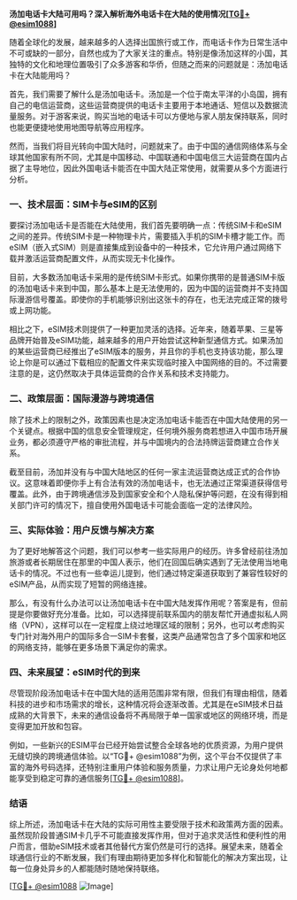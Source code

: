 **汤加电话卡大陆可用吗？深入解析海外电话卡在大陆的使用情况[[TG💪+ @esim1088](https://t.me/s/esim1088)]**

随着全球化的发展，越来越多的人选择出国旅行或工作，而电话卡作为日常生活中不可或缺的一部分，自然也成为了大家关注的重点。特别是像汤加这样的小国，其独特的文化和地理位置吸引了众多游客和华侨，但随之而来的问题就是：汤加电话卡在大陆能用吗？

首先，我们需要了解什么是汤加电话卡。汤加是一个位于南太平洋的小岛国，拥有自己的电信运营商，这些运营商提供的电话卡主要用于本地通话、短信以及数据流量服务。对于游客来说，购买当地的电话卡可以方便地与家人朋友保持联系，同时也能更便捷地使用地图导航等应用程序。

然而，当我们将目光转向中国大陆时，问题就来了。由于中国的通信网络体系与全球其他国家有所不同，尤其是中国移动、中国联通和中国电信三大运营商在国内占据了主导地位，因此外国电话卡能否在中国大陆正常使用，就需要从多个方面进行分析。

### 一、技术层面：SIM卡与eSIM的区别

要探讨汤加电话卡是否能在大陆使用，我们首先要明确一点：传统SIM卡和eSIM之间的差异。传统SIM卡是一种物理卡片，需要插入手机的SIM卡槽才能工作。而eSIM（嵌入式SIM）则是直接集成到设备中的一种技术，它允许用户通过网络下载并激活运营商配置文件，从而实现无卡化操作。

目前，大多数汤加电话卡采用的是传统SIM卡形式。如果你携带的是普通SIM卡版的汤加电话卡来到中国，那么基本上是无法使用的，因为中国的运营商并不支持国际漫游信号覆盖。即使你的手机能够识别出这张卡的存在，也无法完成正常的拨号或上网功能。

相比之下，eSIM技术则提供了一种更加灵活的选择。近年来，随着苹果、三星等品牌开始普及eSIM功能，越来越多的用户开始尝试这种新型通信方式。如果汤加的某些运营商已经推出了eSIM版本的服务，并且你的手机也支持该功能，那么理论上你是可以通过下载相应的配置文件来实现临时接入中国网络的目的。不过需要注意的是，这仍然取决于具体运营商的合作关系和技术支持能力。

### 二、政策层面：国际漫游与跨境通信

除了技术上的限制之外，政策因素也是决定汤加电话卡能否在中国大陆使用的另一个关键点。根据中国的信息安全管理规定，任何境外服务商若想进入中国市场开展业务，都必须遵守严格的审批流程，并与中国境内的合法持牌运营商建立合作关系。

截至目前，汤加并没有与中国大陆地区的任何一家主流运营商达成正式的合作协议。这意味着即便你手上有合法有效的汤加电话卡，也无法通过正常渠道获得信号覆盖。此外，由于跨境通信涉及到国家安全和个人隐私保护等问题，在没有得到相关部门许可的情况下，擅自使用外国电话卡可能会面临一定的法律风险。

### 三、实际体验：用户反馈与解决方案

为了更好地解答这个问题，我们可以参考一些实际用户的经历。许多曾经前往汤加旅游或者长期居住在那里的中国人表示，他们在回国后确实遇到了无法使用当地电话卡的情况。不过也有一些幸运儿提到，他们通过特定渠道获取到了兼容性较好的eSIM产品，从而实现了短暂的网络连接。

那么，有没有什么办法可以让汤加电话卡在中国大陆发挥作用呢？答案是有，但前提是你要做好充分准备。比如，可以选择提前联系国内的朋友帮忙开通虚拟私人网络（VPN），这样可以在一定程度上绕过地理区域的限制；另外，也可以考虑购买专门针对海外用户的国际多合一SIM卡套餐，这类产品通常包含了多个国家和地区的网络支持，能够在更多场景下满足你的需求。

### 四、未来展望：eSIM时代的到来

尽管现阶段汤加电话卡在中国大陆的适用范围非常有限，但我们有理由相信，随着科技的进步和市场需求的增长，这种情况将会逐渐改善。尤其是在eSIM技术日益成熟的大背景下，未来的通信设备将不再局限于单一国家或地区的网络环境，而是变得更加开放和包容。

例如，一些新兴的ESIM平台已经开始尝试整合全球各地的优质资源，为用户提供无缝切换的跨境通信体验。以“TG💪+ @esim1088”为例，这个平台不仅提供了丰富的海外号码选择，还特别注重用户体验和服务质量，力求让用户无论身处何地都能享受到稳定可靠的通信服务[[TG💪+ @esim1088](https://t.me/s/esim1088)]。

### 结语

综上所述，汤加电话卡在大陆的实际可用性主要受限于技术和政策两方面的因素。虽然现阶段普通SIM卡几乎不可能直接发挥作用，但对于追求灵活性和便利性的用户而言，借助eSIM技术或者其他替代方案仍然是可行的选择。展望未来，随着全球通信行业的不断发展，我们有理由期待更加多样化和智能化的解决方案出现，让每一位身处异乡的人都能随时随地保持联络。

[[TG💪+ @esim1088](https://t.me/s/esim1088) ![Image](https://i.postimg.cc/4NQfJmqS/Snipaste-2025-05-13-00-14-12.png)]
